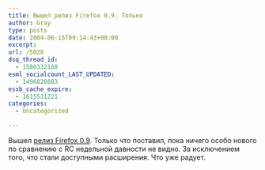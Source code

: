 ```yaml
---
title: Вышел релиз Firefox 0.9. Только
author: Gray
type: posts
date: 2004-06-15T09:14:43+00:00
excerpt:
url: /5028
dsq_thread_id:
  - 1580332160
esml_socialcount_LAST_UPDATED:
  - 1496828883
essb_cache_expire:
  - 1615531221
categories:
  - Uncategorized

---
```








Вышел <a href="http://www.mozilla.org/products/firefox/releases/0.9.html" target="_blank">релиз Firefox 0.9</a>. Только что поставил, пока ничего особо нового по сравнению с RC недельной давности не видно. За исключением того, что стали доступными расширения. Что уже радует.